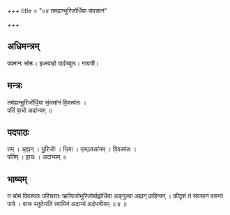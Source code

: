 +++
title = "०४ तमह्यन्भुरिजोर्धिया संवसानं"

+++
## अधिमन्त्रम्
पवमानः सोमः। इध्मवाहो दार्ढच्युतः। गायत्री।

## मन्त्रः
तम॑ह्यन्भु॒रिजो॑र्धि॒या सं॒वसा॑नं वि॒वस्व॑तः ।  
पतिं॑ वा॒चो अदा॑भ्यम् ॥

## पदपाठः
तम् । अ॒ह्य॒न् । भु॒रिजोः॑ । धि॒या । स॒म्ऽवसा॑नम् । वि॒वस्व॑तः ।  
पति॑म् । वा॒चः । अदा॑भ्यम् ॥

## भाष्यम्
तं सोमं विवस्वतः परिचरतः ऋत्विजोभुरिजोर्बाह्वोर्धिया अङ्गुल्या अह्यन् प्राहिन्वन् । कीदृशं तं संवसानं वसन्तं पात्रे । वाचः स्तुतेःपतिं स्वामिनं अदाभ्यं अदंभनीयम् ॥ ४ ॥